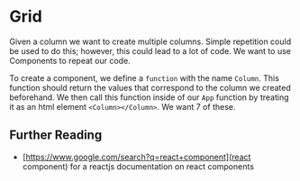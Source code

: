 # Grid
Given a column we want to create multiple columns. Simple repetition could be used to do this; however, this could lead to a lot of code. We want to use Components to repeat our code.

To create a component, we define a `function` with the name `Column`. This function should return the values that correspond to the column we created beforehand. We then call this function inside of our `App` function by treating it as an html element `<Column></Column>`. We want 7 of these.

## Further Reading
 - [https://www.google.com/search?q=react+component](react component) for a reactjs documentation on react components